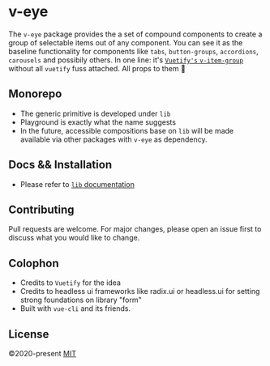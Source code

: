 # v-eye

The `v-eye` package provides the a set of compound components to create a group of selectable items out of any component. You can see it as the baseline functionality for components like `tabs`, `button-groups`, `accordions`, `carousels` and possibily others.
In one line: it's [`Vuetify's` `v-item-group`](https://vuetifyjs.com/en/components/item-groups/) without all `vuetify` fuss attached. All props to them 🙏

## Monorepo
- The generic primitive is developed under `lib`
- Playground is exactly what the name suggests
- In the future, accessible compositions base on `lib` will be made available via other packages with `v-eye` as dependency.
## Docs && Installation
- Please refer to [`lib` documentation](lib/README.md)
## Contributing
Pull requests are welcome. For major changes, please open an issue first to discuss what you would like to change.

## Colophon
- Credits to `Vuetify` for the idea
- Credits to headless ui frameworks like radix.ui or headless.ui for setting strong foundations on library "form"
- Built with `vue-cli` and its friends.
## License
©2020-present [MIT](LICENSE)